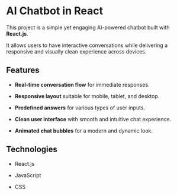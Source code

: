 # AI Chatbot in React

This project is a simple yet engaging AI-powered chatbot built with **React.js**.  

It allows users to have interactive conversations while delivering a responsive and visually clean experience across devices.

## Features

- **Real-time conversation flow** for immediate responses.

- **Responsive layout** suitable for mobile, tablet, and desktop.

- **Predefined answers** for various types of user inputs.

- **Clean user interface** with smooth and intuitive chat experience.

- **Animated chat bubbles** for a modern and dynamic look.

## Technologies

- React.js

- JavaScript

- CSS

